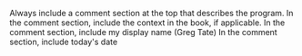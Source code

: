 Always include a comment section at the top that describes the program.
In the comment section, include the context in the book, if applicable.
In the comment section, include my display name (Greg Tate)
In the comment section, include today's date